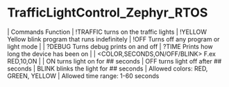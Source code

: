 # TrafficLightControl_Zephyr_RTOS

|       Commands                        Function
|       !TRAFFIC                        turns on the traffic lights
|       !YELLOW                         Yellow blink program that runs indefinitely
|       !OFF                            Turns off any program or light mode
|
|       ?DEBUG                          Turns debug prints on and off
|       ?TIME                           Prints how long the device has been on
|
|       <COLOR,SECONDS,ON/OFF/BLINK>    F.ex RED,10,ON
|
|       ON turns light on for ## seconds
|       OFF turns light off after ## seconds
|       BLINK blinks the light for ## seconds
|       Allowed colors: RED, GREEN, YELLOW
|       Allowed time range: 1-60 seconds
